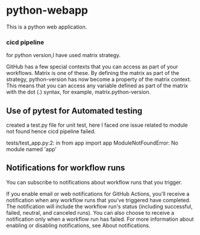 # python-webapp
This is a python web application.

### cicd pipeline 


for python version,I have used matrix strategy.

GitHub has a few special contexts that you can access as part of your workflows. Matrix is one of these. By defining the matrix as part of the strategy, python-version has now become a property of the matrix context. This means that you can access any variable defined as part of the matrix with the dot (.) syntax, for example, matrix.python-version.



## Use of pytest for Automated testing

created a test.py file for unit test, here I faced one issue related to module not found hence cicd pipeline failed.

tests/test_app.py:2: in <module>
    from app import app
   ModuleNotFoundError: No module named 'app'



## Notifications for workflow runs

You can subscribe to notifications about workflow runs that you trigger.

If you enable email or web notifications for GitHub Actions, you'll receive a notification when any workflow runs that you've triggered have completed. The notification will include the workflow run's status (including successful, failed, neutral, and canceled runs). You can also choose to receive a notification only when a workflow run has failed. For more information about enabling or disabling notifications, see About notifications.



